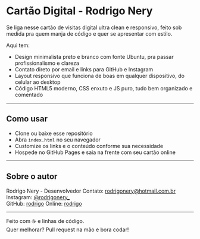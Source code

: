 # Cartão Digital - Rodrigo Nery

Se liga nesse cartão de visitas digital ultra clean e responsivo, feito sob medida pra quem manja de código e quer se apresentar com estilo.

Aqui tem:

- Design minimalista preto e branco com fonte Ubuntu, pra passar profissionalismo e clareza
- Contato direto por email e links para GitHub e Instagram
- Layout responsivo que funciona de boas em qualquer dispositivo, do celular ao desktop
- Código HTML5 moderno, CSS enxuto e JS puro, tudo bem organizado e comentado

---

## Como usar

- Clone ou baixe esse repositório
- Abra `index.html` no seu navegador
- Customize os links e o conteúdo conforme sua necessidade
- Hospede no GitHub Pages e saia na frente com seu cartão online

---

## Sobre o autor

Rodrigo Nery - Desenvolvedor
Contato: rodrigonery@hotmail.com.br  
Instagram: [@rodrigonery_](https://instagram.com/rodrigonery_)  
GitHub: [rodrigo](https://github.com/rodrigo-x)
Online: [rodrigo](https://rodrigo-x.github.io)

---

Feito com ☕ e linhas de código.  
Quer melhorar? Pull request na mão e bora codar!
